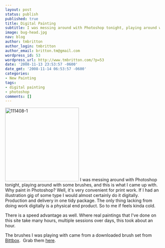 ```yaml
---
layout: post
status: publish
published: true
title: Digital Painting
subtitle: I was messing around with Photoshop tonight, playing around with some brushes, and this is what I came up with.
image: bug-head.jpg
nav: blog
author: tmbritton
author_login: tmbritton
author_email: britton.tm@gmail.com
wordpress_id: 53
wordpress_url: http://www.tmbritton.com/?p=53
date: '2008-11-13 23:53:57 -0600'
date_gmt: '2008-11-14 06:53:57 -0600'
categories:
- New Painting
tags:
- digital painting
- photoshop
comments: []
---
```

<p><a class="tt-flickr tt-flickr-Small" title="111408-1" href="http://www.tmbritton.com/art/photo/3029395980/111408-1.html"><img class="float-right" src="http://farm4.static.flickr.com/3185/3029395980_cb22caafec_m.jpg" alt="111408-1" width="240" height="240" /></a> I was messing around with Photoshop tonight, playing around with some brushes, and this is what I came up with.  Why paint in Photoshop?  Well, it's very convenient for print work.  If I had an illustration gig of some type I would almost certainly do it digitally.  Production and delivery in one tidy package.  The only thing lacking from doing work digitally is a physical end product.  So to me if feels kinda cold.</p>
<p>There is a speed advantage as well.  Where real paintings that I've done on this site take many hours, multiple sessions over days, this took about an hour.</p>
<p>The brushes I was playing with came from a downloaded brush set from <a href="http://www.bittbox.com/">Bittbox</a>.  Grab them <a href="http://www.bittbox.com/freebies/free-hi-res-watercolor-photoshop-brushes-set-ii/">here</a>.</p>
